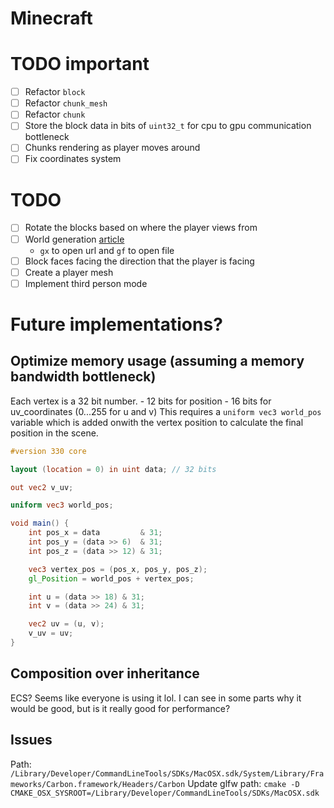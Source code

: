 # Minecraft

# TODO important
- [ ] Refactor `block`
- [ ] Refactor `chunk_mesh`
- [ ] Refactor `chunk`
- [ ] Store the block data in bits of `uint32_t` for cpu to gpu communication bottleneck
- [ ] Chunks rendering as player moves around
- [ ] Fix coordinates system

# TODO
- [ ] Rotate the blocks based on where the player views from
- [ ] World generation [article](https://web.archive.org/web/20160530124230/http://freespace.virgin.net/hugo.elias/models/m_perlin.htm)
    - `gx` to open url and `gf` to open file
- [ ] Block faces facing the direction that the player is facing
- [ ] Create a player mesh
- [ ] Implement third person mode

# Future implementations?
## Optimize memory usage (assuming a memory bandwidth bottleneck)
Each vertex is a 32 bit number.
    - 12 bits for position
    - 16 bits for uv_coordinates (0...255 for u and v)
This requires a `uniform vec3 world_pos` variable which is added onwith the vertex position to calculate the final position in the scene.
```glsl
#version 330 core

layout (location = 0) in uint data; // 32 bits 

out vec2 v_uv;

uniform vec3 world_pos;

void main() {
    int pos_x = data         & 31;
    int pos_y = (data >> 6)  & 31;
    int pos_z = (data >> 12) & 31;

    vec3 vertex_pos = (pos_x, pos_y, pos_z);
    gl_Position = world_pos + vertex_pos;

    int u = (data >> 18) & 31;
    int v = (data >> 24) & 31;

    vec2 uv = (u, v);
    v_uv = uv;
}
```
## Composition over inheritance
ECS? Seems like everyone is using it lol. I can see in some parts why it would be good, but is it really good for performance?

## Issues
Path: `/Library/Developer/CommandLineTools/SDKs/MacOSX.sdk/System/Library/Frameworks/Carbon.framework/Headers/Carbon`
Update glfw path: `cmake -D CMAKE_OSX_SYSROOT=/Library/Developer/CommandLineTools/SDKs/MacOSX.sdk`

